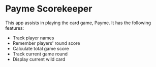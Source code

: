 <h1>Payme Scorekeeper</h1>
<p>This app assists in playing the card game, Payme. It has the following features:
<ul>
    <li>Track player names</li>
    <li>Remember players' round score</li>
    <li>Calculate total game score</li>
    <li>Track current game round</li>
    <li>Display current wild card</li>
</ul>
